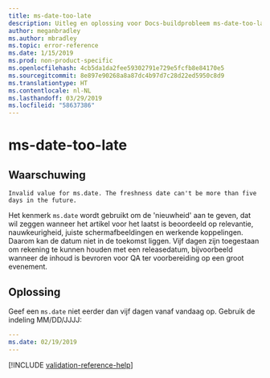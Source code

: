 ```yaml
---
title: ms-date-too-late
description: Uitleg en oplossing voor Docs-buildprobleem ms-date-too-late
author: meganbradley
ms.author: mbradley
ms.topic: error-reference
ms.date: 1/15/2019
ms.prod: non-product-specific
ms.openlocfilehash: 4cb5da1da2fee59302791e729e5fcfb8e84170e5
ms.sourcegitcommit: 8e897e90268a8a87dc4b97d7c28d22ed5950c8d9
ms.translationtype: HT
ms.contentlocale: nl-NL
ms.lasthandoff: 03/29/2019
ms.locfileid: "58637386"
---
```

# <a name="ms-date-too-late"></a>ms-date-too-late

## <a name="warning"></a>Waarschuwing

`Invalid value for ms.date. The freshness date can't be more than five days in the future.`

Het kenmerk `ms.date` wordt gebruikt om de 'nieuwheid' aan te geven, dat wil zeggen wanneer het artikel voor het laatst is beoordeeld op relevantie, nauwkeurigheid, juiste schermafbeeldingen en werkende koppelingen. Daarom kan de datum niet in de toekomst liggen. Vijf dagen zijn toegestaan om rekening te kunnen houden met een releasedatum, bijvoorbeeld wanneer de inhoud is bevroren voor QA ter voorbereiding op een groot evenement.

## <a name="resolution"></a>Oplossing

Geef een `ms.date` niet eerder dan vijf dagen vanaf vandaag op. Gebruik de indeling MM/DD/JJJJ:

```yml
---
ms.date: 02/19/2019
---
```

<!--make sure to add this file to your includes folder and verify the path-->
[!INCLUDE [validation-reference-help](includes/validation-reference-help.md)]
